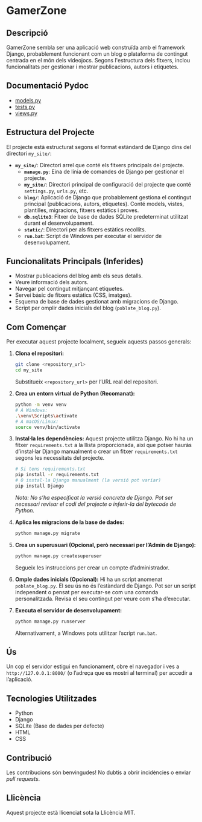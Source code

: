 # GamerZone

## Descripció

GamerZone sembla ser una aplicació web construïda amb el framework Django, probablement funcionant com un blog o plataforma de contingut centrada en el món dels videojocs. Segons l'estructura dels fitxers, inclou funcionalitats per gestionar i mostrar publicacions, autors i etiquetes.

## Documentació Pydoc

- [models.py](https://htmlpreview.github.io/?https://github.com/Markos3106/my_site_MBG/blob/main/blog.models.html "models.py")
- [tests.py](https://htmlpreview.github.io/?https://github.com/Markos3106/my_site_MBG/blob/main/blog.tests.html "tests.py")
- [views.py](https://htmlpreview.github.io/?https://github.com/Markos3106/my_site_MBG/blob/main/blog.views.html "views.py")

## Estructura del Projecte

El projecte està estructurat segons el format estàndard de Django dins del directori `my_site/`:

-   **`my_site/`**: Directori arrel que conté els fitxers principals del projecte.
    -   **`manage.py`**: Eina de línia de comandes de Django per gestionar el projecte.
    -   **`my_site/`**: Directori principal de configuració del projecte que conté `settings.py`, `urls.py`, etc.
    -   **`blog/`**: Aplicació de Django que probablement gestiona el contingut principal (publicacions, autors, etiquetes). Conté models, vistes, plantilles, migracions, fitxers estàtics i proves.
    -   **`db.sqlite3`**: Fitxer de base de dades SQLite predeterminat utilitzat durant el desenvolupament.
    -   **`static/`**: Directori per als fitxers estàtics recollits.
    -   **`run.bat`**: Script de Windows per executar el servidor de desenvolupament.

## Funcionalitats Principals (Inferides)

*   Mostrar publicacions del blog amb els seus detalls.
*   Veure informació dels autors.
*   Navegar pel contingut mitjançant etiquetes.
*   Servei bàsic de fitxers estàtics (CSS, imatges).
*   Esquema de base de dades gestionat amb migracions de Django.
*   Script per omplir dades inicials del blog (`poblate_blog.py`).

## Com Començar

Per executar aquest projecte localment, segueix aquests passos generals:

1.  **Clona el repositori:**
    ```bash
    git clone <repository_url>
    cd my_site
    ```
    Substitueix `<repository_url>` per l’URL real del repositori.

2.  **Crea un entorn virtual de Python (Recomanat):**
    ```bash
    python -m venv venv
    # A Windows:
    .\venv\Scripts\activate
    # A macOS/Linux:
    source venv/bin/activate
    ```

3.  **Instal·la les dependències:**
    Aquest projecte utilitza Django. No hi ha un fitxer `requirements.txt` a la llista proporcionada, així que potser hauràs d’instal·lar Django manualment o crear un fitxer `requirements.txt` segons les necessitats del projecte.
    ```bash
    # Si tens requirements.txt
    pip install -r requirements.txt
    # O instal·la Django manualment (la versió pot variar)
    pip install Django
    ```
    *Nota: No s’ha especificat la versió concreta de Django. Pot ser necessari revisar el codi del projecte o inferir-la del bytecode de Python.*

4.  **Aplica les migracions de la base de dades:**
    ```bash
    python manage.py migrate
    ```

5.  **Crea un superusuari (Opcional, però necessari per l’Admin de Django):**
    ```bash
    python manage.py createsuperuser
    ```
    Segueix les instruccions per crear un compte d’administrador.

6.  **Omple dades inicials (Opcional):**
    Hi ha un script anomenat `poblate_blog.py`. El seu ús no és l’estàndard de Django. Pot ser un script independent o pensat per executar-se com una comanda personalitzada. Revisa el seu contingut per veure com s’ha d’executar.

7.  **Executa el servidor de desenvolupament:**
    ```bash
    python manage.py runserver
    ```
    Alternativament, a Windows pots utilitzar l’script `run.bat`.

## Ús

Un cop el servidor estigui en funcionament, obre el navegador i ves a `http://127.0.0.1:8000/` (o l’adreça que es mostri al terminal) per accedir a l’aplicació.

## Tecnologies Utilitzades

*   Python  
*   Django  
*   SQLite (Base de dades per defecte)  
*   HTML  
*   CSS

## Contribució

Les contribucions són benvingudes! No dubtis a obrir incidències o enviar *pull requests*.

## Llicència

Aquest projecte està llicenciat sota la Llicència MIT.
